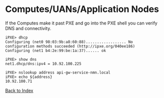 # Computes/UANs/Application Nodes

If the Computes make it past PXE and go into the PXE shell you can verify DNS and connectivity.

```
iPXE> dhcp
Configuring (net0 98:03:9b:a8:60:88).................. No configuration methods succeeded (http://ipxe.org/040ee186)
Configuring (net1 b4:2e:99:be:1a:37)...... ok
```

```
iPXE> show dns
net1.dhcp/dns:ipv4 = 10.92.100.225
```

```
iPXE> nslookup address api-gw-service-nmn.local
iPXE> echo ${address}
10.92.100.71
```

[Back to Index](../README.md)
